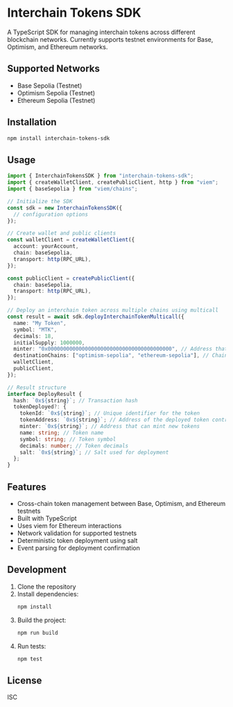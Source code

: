 # Interchain Tokens SDK

A TypeScript SDK for managing interchain tokens across different blockchain networks. Currently supports testnet environments for Base, Optimism, and Ethereum networks.

## Supported Networks

- Base Sepolia (Testnet)
- Optimism Sepolia (Testnet)
- Ethereum Sepolia (Testnet)

## Installation

```bash
npm install interchain-tokens-sdk
```

## Usage

```typescript
import { InterchainTokensSDK } from "interchain-tokens-sdk";
import { createWalletClient, createPublicClient, http } from "viem";
import { baseSepolia } from "viem/chains";

// Initialize the SDK
const sdk = new InterchainTokensSDK({
  // configuration options
});

// Create wallet and public clients
const walletClient = createWalletClient({
  account: yourAccount,
  chain: baseSepolia,
  transport: http(RPC_URL),
});

const publicClient = createPublicClient({
  chain: baseSepolia,
  transport: http(RPC_URL),
});

// Deploy an interchain token across multiple chains using multicall
const result = await sdk.deployInterchainTokenMulticall({
  name: "My Token",
  symbol: "MTK",
  decimals: 18,
  initialSupply: 1000000,
  minter: "0x0000000000000000000000000000000000000000", // Address that can mint new tokens
  destinationChains: ["optimism-sepolia", "ethereum-sepolia"], // Chains to deploy to
  walletClient,
  publicClient,
});

// Result structure
interface DeployResult {
  hash: `0x${string}`; // Transaction hash
  tokenDeployed?: {
    tokenId: `0x${string}`; // Unique identifier for the token
    tokenAddress: `0x${string}`; // Address of the deployed token contract
    minter: `0x${string}`; // Address that can mint new tokens
    name: string; // Token name
    symbol: string; // Token symbol
    decimals: number; // Token decimals
    salt: `0x${string}`; // Salt used for deployment
  };
}
```

## Features

- Cross-chain token management between Base, Optimism, and Ethereum testnets
- Built with TypeScript
- Uses viem for Ethereum interactions
- Network validation for supported testnets
- Deterministic token deployment using salt
- Event parsing for deployment confirmation

## Development

1. Clone the repository
2. Install dependencies:
   ```bash
   npm install
   ```
3. Build the project:
   ```bash
   npm run build
   ```
4. Run tests:
   ```bash
   npm test
   ```

## License

ISC
